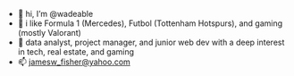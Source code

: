 - 👋 hi, I’m @wadeable
- 👀 i like Formula 1 (Mercedes), Futbol (Tottenham Hotspurs), and gaming (mostly Valorant)
- 🌱 data analyst, project manager, and junior web dev with a deep interest in tech, real estate, and gaming
- 📫 jamesw_fisher@yahoo.com

<!---
wadeable/wadeable is a ✨ special ✨ repository because its `README.md` (this file) appears on your GitHub profile.
You can click the Preview link to take a look at your changes.
--->
